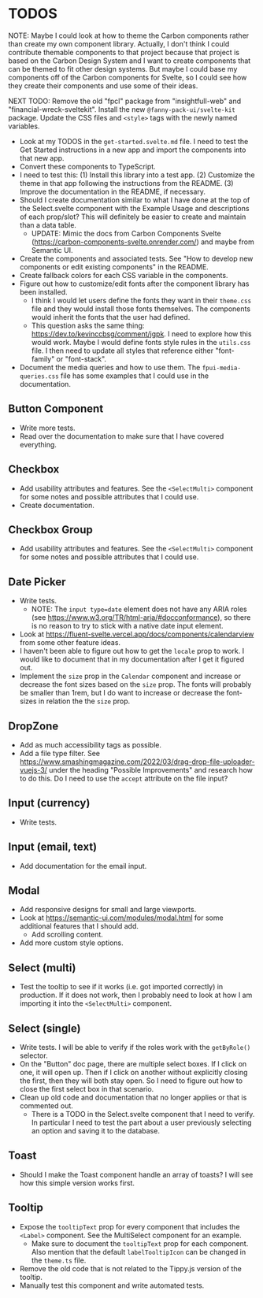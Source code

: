 # TODOS
NOTE: Maybe I could look at how to theme the Carbon components rather than create my own component library. Actually, I don't think I could contribute themable components to that project because that project is based on the Carbon Design System and I want to create components that can be themed to fit other design systems. But maybe I could base my components off of the Carbon components for Svelte, so I could see how they create their components and use some of their ideas.



NEXT TODO: Remove the old "fpcl" package from "insightfull-web" and "financial-wreck-sveltekit". Install the new `@fanny-pack-ui/svelte-kit` package. Update the CSS files and `<style>` tags with the newly named variables.



* Look at my TODOS in the `get-started.svelte.md` file. I need to test the Get Started instructions in a new app and import the components into that new app.
* Convert these components to TypeScript.
* I need to test this: (1) Install this library into a test app. (2) Customize the theme in that app following the instructions from the README. (3) Improve the documentation in the README, if necessary. 
* Should I create documentation similar to what I have done at the top of the Select.svelte component with the Example Usage and descriptions of each prop/slot? This will definitely be easier to create and maintain than a data table.
    * UPDATE: Mimic the docs from Carbon Components Svelte (https://carbon-components-svelte.onrender.com/) and maybe from Semantic UI.
* Create the components and associated tests. See "How to develop new components or edit existing components" in the README.
* Create fallback colors for each CSS variable in the components.
* Figure out how to customize/edit fonts after the component library has been installed.
    * I think I would let users define the fonts they want in their `theme.css` file and they would install those fonts themselves. The components would inherit the fonts that the user had defined.
    * This question asks the same thing: https://dev.to/kevinccbsg/comment/jgpk. I need to explore how this would work. Maybe I would define fonts style rules in the `utils.css` file. I then need to update all styles that reference either "font-family" or "font-stack".
* Document the media queries and how to use them. The `fpui-media-queries.css` file has some examples that I could use in the documentation.


## Button Component
* Write more tests.
* Read over the documentation to make sure that I have covered everything.

## Checkbox
* Add usability attributes and features. See the `<SelectMulti>` component for some notes and possible attributes that I could use.
* Create documentation.

## Checkbox Group
* Add usability attributes and features. See the `<SelectMulti>` component for some notes and possible attributes that I could use.

## Date Picker
* Write tests.
    * NOTE: The `input type=date` element does not have any ARIA roles (see https://www.w3.org/TR/html-aria/#docconformance), so there is no reason to try to stick with a native date input element.
* Look at https://fluent-svelte.vercel.app/docs/components/calendarview from some other feature ideas.
* I haven't been able to figure out how to get the `locale` prop to work. I would like to document that in my documentation after I get it figured out.
* Implement the `size` prop in the `Calendar` component and increase or decrease the font sizes based on the `size` prop. The fonts will probably be smaller than 1rem, but I do want to increase or decrease the font-sizes in relation the the `size` prop.

## DropZone
* Add as much accessibility tags as possible.
* Add a file type filter. See https://www.smashingmagazine.com/2022/03/drag-drop-file-uploader-vuejs-3/ under the heading "Possible Improvements" and research how to do this. Do I need to use the `accept` attribute on the file input?

## Input (currency)
* Write tests.

## Input (email, text)
* Add documentation for the email input.

## Modal
* Add responsive designs for small and large viewports.
* Look at https://semantic-ui.com/modules/modal.html for some additional features that I should add.
    * Add scrolling content.
* Add more custom style options.

## Select (multi)
* Test the tooltip to see if it works (i.e. got imported correctly) in production. If it does not work, then I probably need to look at how I am importing it into the `<SelectMulti>` component.

## Select (single)
* Write tests. I will be able to verify if the roles work with the `getByRole()` selector.
* On the "Button" doc page, there are multiple select boxes. If I click on one, it will open up. Then if I click on another without explicitly closing the first, then they will both stay open. So I need to figure out how to close the first select box in that scenario.
* Clean up old code and documentation that no longer applies or that is commented out.
    * There is a TODO in the Select.svelte component that I need to verify. In particular I need to test the part about a user previously selecting an option and saving it to the database.

## Toast
* Should I make the Toast component handle an array of toasts? I will see how this simple version works first.

## Tooltip
* Expose the `tooltipText` prop for every component that includes the `<Label>` component. See the MultiSelect component for an example.
    * Make sure to document the `tooltipText` prop for each component. Also mention that the default `labelTooltipIcon` can be changed in the `theme.ts` file.
* Remove the old code that is not related to the Tippy.js version of the tooltip.
* Manually test this component and write automated tests.
